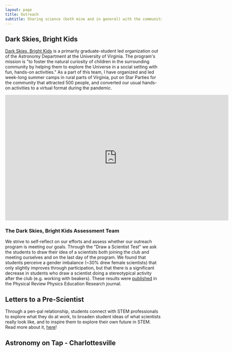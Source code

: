 ```yaml
---
layout: page
title: Outreach
subtitle: Sharing science (both mine and in general) with the community is a passion and a privilege. Below are various organizations and projects I have been involved with over the years.
---
```


## Dark Skies, Bright Kids

[Dark Skies, Bright Kids](https://darkskiesbrightkids.com) is a primarily graduate-student led organization out of the Astronomy Department at the University of Virginia. The program's mission is "to foster the natural curiosity of children in the surrounding community by helping them to explore the Universe in a social setting with fun, hands-on activities." As a part of this team, I have organized and led week-long summer camps in rural parts of Virginia, put on Star Parties for the community that attracted 500 people, and converted our usual hands-on activities to a virtual format during the pandemic. 

<iframe width="720" height="405" src="https://www.youtube.com/embed/kaVYiUD7JwA" title="YouTube video player" frameborder="0" allow="accelerometer; autoplay; clipboard-write; encrypted-media; gyroscope; picture-in-picture" allowfullscreen></iframe>

### The Dark Skies, Bright Kids Assessment Team

We strive to self-reflect on our efforts and assess whether our outreach program is meeting our goals. Through the "Draw a Scientist Test" we ask the students to draw their idea of a scientists both joining the club and meeting ourselves and on the last day of the program. We found that students perceive a gender imbalance (~30% drew female scientists) that only slightly improves through participation, but that there is a significant decrease in students who draw a scientist doing a stereotypical activity after the club (e.g. working with beakers). These results were [published](https://journals.aps.org/prper/abstract/10.1103/PhysRevPhysEducRes.16.010131) in the Physical Review Physics Education Research journal.

## Letters to a Pre-Scientist

Through a pen-pal relationship, students connect with STEM professionals to explore what they do at work, to broaden student ideas of what scientists really look like, and to inspire them to explore their own future in STEM. Read more about it, [here](https://prescientist.org/about-us/)!

## Astronomy on Tap - Charlottesville

